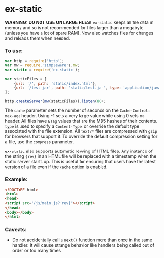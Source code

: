 ex-static
=========

**WARNING: DO NOT USE ON LARGE FILES!**
`ex-static` keeps all file data in memory and so is not recommended for files larger than a megabyte (unless you have a lot of spare RAM).
Now also watches files for changes and reloads them when needed.

### To use:
```javascript
var http = require('http');
var mw = require('simpleware').mw;
var static = require('ex-static');

var staticFiles = [
	{url: '/', path: 'static/index.html'},
	{url: '/test.jar', path: 'static/test.jar', type: 'application/java-archive', cache: -1, compress: true}
];

http.createServer(mw(staticFiles)).listen(80);
```

The `cache` parameter sets the number of seconds on the `Cache-Control: max-age` header. Using -1 sets a very large value while using 0 sets no header.
All files have `ETag` values that are the MD5 hashes of their contents.
`type` is used to specify a `Content-Type`, or override the default type associated with the file extension.
All `text/*` files are compressed with `gzip` for browsers that support it. To override the default compression setting for a file, use the `compress` parameter.

`ex-static` also supports automatic revving of HTML files.
Any instance of the string `{rev}` in an HTML file will be replaced with a timestamp when the static server starts up.
This is useful for ensuring that users have the latest version of a file even if the `cache` option is enabled.
### Example:
```html
<!DOCTYPE html>
<html>
<head>
<script src="/js/main.js?{rev}"></script>
</head>
<body></body>
</html>
```

### Caveats:
* Do not accidentally call a `next()` function more than once in the same handler. It will cause strange behavior like handlers being called out of order or too many times.
